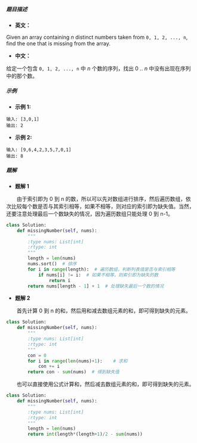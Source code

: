 ##### 题目描述

- **英文：** 

Given an array containing *n* distinct numbers taken from `0, 1, 2, ..., n`, find the one that is missing from the array.

- **中文：** 

给定一个包含 `0, 1, 2, ..., n` 中 *n* 个数的序列，找出 0 .. *n* 中没有出现在序列中的那个数。

##### 示例

- **示例 1:**

```
输入: [3,0,1]
输出: 2
```

- **示例 2:**

```
输入: [9,6,4,2,3,5,7,0,1]
输出: 8
```

##### 题解

- **题解 1**

　　由于索引即为 0 到 n 的数，所以可以先对数组进行排序，然后遍历数组，依次比较每个数是否与其索引相等，如果不相等，则对应的索引即为缺失值。当然，还要注意处理最后一个数缺失的情况，因为遍历数组只能处理 0 到 n-1。

```python
class Solution:
    def missingNumber(self, nums):
        """
        :type nums: List[int]
        :rtype: int
        """
        length = len(nums)
        nums.sort()  # 排序
        for i in range(length):  # 遍历数组，判断列表值是否与索引相等
            if nums[i] != i:  # 如果不相等，则索引即为缺失的数
                return i
        return nums[length - 1] + 1  # 处理缺失最后一个数的情况
```

- **题解 2** 

　　首先计算 0 到 n 的和，然后用和减去数组元素的和，即可得到缺失的元素。

```python
class Solution:
    def missingNumber(self, nums):
        """
        :type nums: List[int]
        :rtype: int
        """
        con = 0
        for i in range(len(nums)+1):	# 求和
            con += i
        return con - sum(nums)	# 得到缺失值
```

　　也可以直接使用公式计算和，然后减去数组元素的和，即可得到缺失的元素。

```python
class Solution:
    def missingNumber(self, nums):
        """
        :type nums: List[int]
        :rtype: int
        """
        length = len(nums)          
        return int(length*(length+1)/2 - sum(nums))
```
